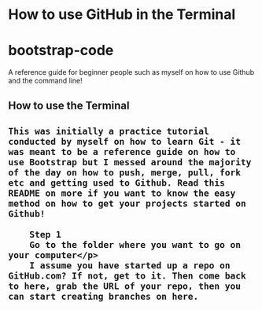 
<h1>How to use GitHub in the Terminal</h1>

# bootstrap-code
A reference guide for beginner people such as myself on how to use Github and the command line!

  <h2>How to use the Terminal<h2>

  	This was initially a practice tutorial conducted by myself on how to learn Git - it was meant to be a reference guide on how to use Bootstrap but I messed around the majority of the day on how to push, merge, pull, fork etc and getting used to Github. Read this README on more if you want to know the easy method on how to get your projects started on Github!

  		Step 1
  		Go to the folder where you want to go on your computer</p>
  		I assume you have started up a repo on GitHub.com? If not, get to it. Then come back to here, grab the URL of your repo, then you can start creating branches on here.




